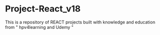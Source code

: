 # Project-React_v18
This is a repository of REACT projects built with knowledge and education from " hpv4learning and Udemy "
